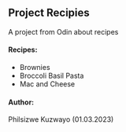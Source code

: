 ## Project Recipies
A project from Odin about recipes

#### Recipes:
* Brownies
* Broccoli Basil Pasta
* Mac and Cheese

#### Author:
Philsizwe Kuzwayo (01.03.2023)